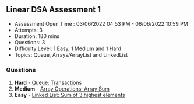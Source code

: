 ## Linear DSA Assessment 1 

- Assessment Open Time : 03/06/2022 04:53 PM - 06/06/2022 10:59 PM
- Attempts: 3
- Duration: 180 mins
- Questions: 3 
- Difficulty Level:  1 Easy, 1 Medium and 1 Hard 
- Topics: Queue, Arrays/ArrayList and LinkedList

### Questions

1. **Hard** - [Queue: Transactions](./Linear%20DSA%20Assessment%201/Question9.md)
2. **Medium** - [Array Operations: Array Sum](./Linear%20DSA%20Assessment%201/Question10.md)
3. **Easy** - [Linked List: Sum of 3 highest elements](./Linear%20DSA%20Assessment%201/Question11.md)
